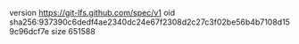 version https://git-lfs.github.com/spec/v1
oid sha256:937390c6dedf4ae2340dc24e67f2308d2c27c3f02be56b4b7108d159c96dcf7e
size 651588
